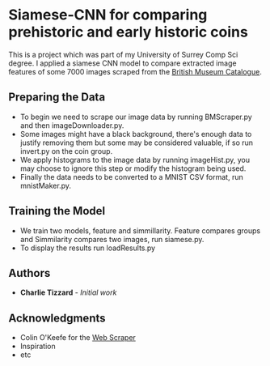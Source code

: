 # Siamese-CNN for comparing prehistoric and early historic coins

This is a project which was part of my University of Surrey Comp Sci degree. I applied a siamese CNN model to compare extracted image features of some 7000 images scraped from the [British Museum Catalogue](http://www.britishmuseum.org/research/collection_online/search.aspx).

## Preparing the Data

* To begin we need to scrape our image data by running BMScraper.py and then imageDownloader.py.
* Some images might have a black background, there's enough data to justify removing them but some may be considered valuable, if so run invert.py on the coin group.
* We apply histograms to the image data by running imageHist.py, you may choose to ignore this step or modify the histogram being used.
* Finally the data needs to be converted to a MNIST CSV format, run mnistMaker.py.

## Training the Model

* We train two models, feature and simmillarity. Feature compares groups and Simmilarity compares two images, run siamese.py.
* To display the results run loadResults.py

## Authors

* **Charlie Tizzard** - *Initial work* 

## Acknowledgments

* Colin O'Keefe for the [Web Scraper](https://realpython.com/python-web-scraping-practical-introduction/)
* Inspiration
* etc
